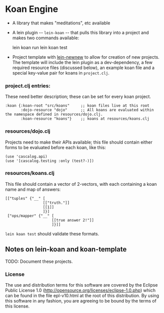 # Koan Engine

* A library that makes "meditations", etc available
* A lein plugin -- `lein-koan` -- that pulls this library into a project and makes two commands available:

     lein koan run
     lein koan test

* Project template with [lein-newnew](https://github.com/Raynes/lein-newnew) to allow for creation of new projects. The template will include the lein plugin as a dev-dependency, a few required resource files (discussed below), an example koan file and a special key-value pair for koans in `project.clj`.

### project.clj entries:
  
These need better description; these can be set for every koan project.

    :koan {:koan-root "src/koans"     ;; koan files live at this root
           :dojo-resource "dojo"      ;; All koans are evaluated within the namespace defined in resources/dojo.clj.
           :koan-resource "koans"}    ;; koans at resources/koans.clj 

### resources/dojo.clj

Projects need to make their APIs available; this file should contain either forms to be evaluated before each koan, like this:

    (use 'cascalog.api)
    (use '[cascalog.testing :only (test?-)])

### resources/koans.clj

This file should contain a vector of 2-vectors, with each containing a koan name and map of answers:

    [["tuples" {"__" [
                     [["truth."]]
                     [[1]]
                     ]}]
     ["ops/mapper" {"__" [
                         [[true answer 2!"]]
                         ]}]]

`lein koan test` should validate these formats.

## Notes on lein-koan and koan-template

TODO: Document these projects.

### License

The use and distribution terms for this software are covered by the
Eclipse Public License 1.0 (http://opensource.org/licenses/eclipse-1.0.php)
which can be found in the file epl-v10.html at the root of this distribution.
By using this software in any fashion, you are agreeing to be bound by
the terms of this license.

